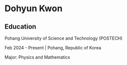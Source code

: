# Dohyun Kwon
## Education
Pohang University of Science and Technology (POSTECH)
<p>
  Feb 2024 - Present | Pohang, Republic of Korea
<p>
  Major: Physics and Mathematics
